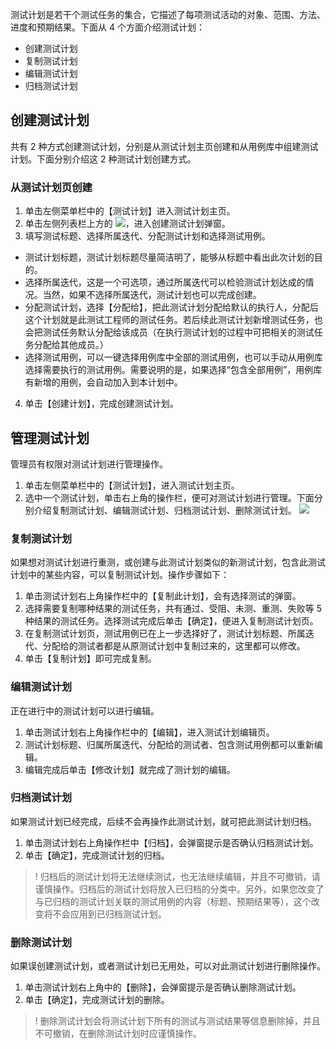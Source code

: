 
测试计划是若干个测试任务的集合，它描述了每项测试活动的对象、范围、方法、进度和预期结果。下面从 4 个方面介绍测试计划：
- 创建测试计划
- 复制测试计划
- 编辑测试计划
- 归档测试计划


## **创建测试计划**

共有 2 种方式创建测试计划，分别是从测试计划主页创建和从用例库中组建测试计划。下面分别介绍这 2 种测试计划创建方式。

### **从测试计划页创建**
1. 单击左侧菜单栏中的【测试计划】进入测试计划主页。
2. 单击左侧列表栏上方的 <img src = "https://main.qcloudimg.com/raw/0680d1e4f6dd9930ddd50b701f243377.png" style="margin:0">，进入创建测试计划弹窗。
3. 填写测试标题、选择所属迭代、分配测试计划和选择测试用例。
 - 测试计划标题，测试计划标题尽量简洁明了，能够从标题中看出此次计划的目的。
 - 选择所属迭代，这是一个可选项，通过所属迭代可以检验测试计划达成的情况。当然，如果不选择所属迭代，测试计划也可以完成创建。
 -  分配测试计划，选择【分配给】，把此测试计划分配给默认的执行人，分配后这个计划就是此测试工程师的测试任务。若后续此测试计划新增测试任务，也会把测试任务默认分配给该成员（在执行测试计划的过程中可把相关的测试任务分配给其他成员。）
 -  选择测试用例，可以一键选择用例库中全部的测试用例，也可以手动从用例库选择需要执行的测试用例。需要说明的是，如果选择“包含全部用例”，用例库有新增的用例，会自动加入到本计划中。
4. 单击【创建计划】，完成创建测试计划。

## 管理测试计划 
管理员有权限对测试计划进行管理操作。
1. 单击左侧菜单栏中的【测试计划】，进入测试计划主页。
2. 选中一个测试计划，单击右上角的操作栏，便可对测试计划进行管理。下面分别介绍复制测试计划、编辑测试计划、归档测试计划、删除测试计划。
![](https://main.qcloudimg.com/raw/aff2d0e29f3995b0063cc7644da11daa.png)

### **复制测试计划**
如果想对测试计划进行重测，或创建与此测试计划类似的新测试计划，包含此测试计划中的某些内容，可以复制测试计划。操作步骤如下：
1. 单击测试计划右上角操作栏中的【复制此计划】，会有选择测试的弹窗。
2. 选择需要复制哪种结果的测试任务，共有通过、受阻、未测、重测、失败等 5 种结果的测试任务。选择测试完成后单击【确定】，便进入复制测试计划页。
3. 在复制测试计划页，测试用例已在上一步选择好了，测试计划标题、所属迭代、分配给的测试者都是从原测试计划中复制过来的，这里都可以修改。
4. 单击【复制计划】即可完成复制。

### **编辑测试计划**
正在进行中的测试计划可以进行编辑。
1. 单击测试计划右上角操作栏中的【编辑】，进入测试计划编辑页。
2. 测试计划标题、归属所属迭代、分配给的测试者、包含测试用例都可以重新编辑。
3. 编辑完成后单击【修改计划】就完成了测计划的编辑。

### **归档测试计划**
如果测试计划已经完成，后续不会再操作此测试计划，就可把此测试计划归档。
1. 单击测试计划右上角操作栏中【归档】，会弹窗提示是否确认归档测试计划。
2. 单击【确定】，完成测试计划的归档。

>!
归档后的测试计划将无法继续测试，也无法继续编辑，并且不可撤销，请谨慎操作。归档后的测试计划将放入已归档的分类中。另外，如果您改变了与已归档的测试计划关联的测试用例的内容（标题、预期结果等），这个改变将不会应用到已归档测试计划。

### **删除测试计划**
如果误创建测试计划，或者测试计划已无用处，可以对此测试计划进行删除操作。
1. 单击测试计划右上角中的【删除】，会弹窗提示是否确认删除测试计划。
2. 单击【确定】，完成测试计划的删除。

>!
删除测试计划会将测试计划下所有的测试与测试结果等信息删除掉，并且不可撤销，在删除测试计划时应谨慎操作。
